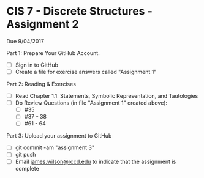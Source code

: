 # CIS 7 - Discrete Structures - Assignment 2
Due 9/04/2017

Part 1: Prepare Your GitHub Account.

  - [ ]  Sign in to GitHub    
  - [ ]  Create a file for exercise answers called "Assignment 1"

Part 2: Reading & Exercises

  - [ ] Read Chapter 1.1: Statements, Symbolic Representation, and Tautologies
  - [ ] Do Review Questions (in file "Assignment 1" created above):
    - [ ] #35
    - [ ] #37 - 38
    - [ ] #61 - 64

Part 3: Upload your assignment to GitHub

  - [ ] git commit -am "assignment 3"
  - [ ] git push
  - [ ] Email james.wilson@rccd.edu to indicate that the assignment is complete
